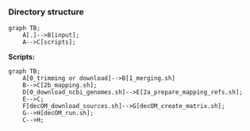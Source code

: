 ### Directory structure
```mermaid
graph TB;
    A[.]-->B[input];
    A-->C[scripts];
```

**Scripts:**

```mermaid
graph TB;
    A[0_trimming or download]-->B[1_merging.sh]
    B-->C[2b_mapping.sh];
    D[0_download_ncbi_genomes.sh]-->E[2a_prepare_mapping_refs.sh];
    E-->C;
    F[decOM_download_sources.sh]-->G[decOM_create_matrix.sh];
    G-->H[decOM_run.sh];
    C-->H;
```
